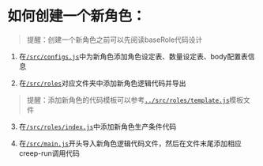 # 如何创建一个新角色：

> 提醒：创建一个新角色之前可以先阅读baseRole代码设计

1. 在[`/src/configs.js`](../src/configs.js)中为新角色添加角色设定表、数量设定表、body配置表信息

2. 在[`/src/roles`](../src/roles)对应文件夹中添加新角色逻辑代码并导出

> 提醒：添加新角色的代码模板可以参考[`../src/roles/template.js`](../src/roles/template.js)模板文件

3. 在[`/src/roles/index.js`](../src/roles/index.js)中添加新角色生产条件代码

4. 在[`/src/main.js`](..`/src/main.js)开头导入新角色逻辑代码文件，然后在文件末尾添加相应creep-run调用代码
